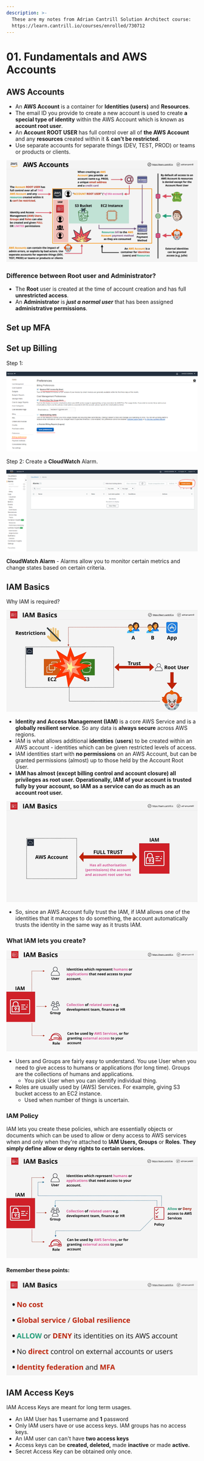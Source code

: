 ```yaml
---
description: >-
  These are my notes from Adrian Cantrill Solution Architect course:
  https://learn.cantrill.io/courses/enrolled/730712
---
```


# 01. Fundamentals and AWS Accounts

## AWS Accounts

* An **AWS Account** is a container for **Identities \(users\)** and **Resources**.
* The email ID you provide to create a new account is used to create **a special type of identity** within the AWS Account which is known as **account root user**.
* An **Account ROOT USER** has full control over all of **the AWS Account** and any **resources** created within it & **can't be restricted**. 
* Use separate accounts for separate things \(DEV, TEST, PROD\) or teams or products or clients.

![AWS Accounts](../.gitbook/assets/image%20%2825%29.png)

### Difference between Root user and Administrator?

* The **Root** user is created at the time of account creation and has full **unrestricted access**.
* An **Administrator** is _**just a normal user**_ that has been assigned **administrative permissions**.

## Set up MFA



## Set up Billing

Step 1:

![](../.gitbook/assets/image%20%2828%29.png)

Step 2: Create a **CloudWatch** Alarm.

![](../.gitbook/assets/image%20%2826%29.png)

**CloudWatch Alarm** - Alarms allow you to monitor certain metrics and change states based on certain criteria.

## IAM Basics

Why IAM is required?

![](../.gitbook/assets/image%20%2830%29.png)

* **Identity and Access Management \(IAM\)** is a core AWS Service and is a **globally resilient service**. So any data is **always secure** across AWS regions.
* IAM is what allows additional **identities** \(**users**\) to be created within an AWS account - identities which can be given restricted levels of access.
* IAM identities start with **no permissions** on an AWS Account, but can be granted permissions \(almost\) up to those held by the Account Root User.
* **IAM has almost \(except billing control and account closure\) all privileges as root user. Operationally, IAM of your account is trusted fully by your account, so IAM as a service can do as much as an account root user.**

![](../.gitbook/assets/image%20%2836%29.png)

* So, since an AWS Account fully trust the IAM, if IAM allows one of the identities that it manages to do something, the account automatically trusts the identity in the same way as it trusts IAM. 

### What IAM lets you create?

![](../.gitbook/assets/image%20%2831%29.png)

* Users and Groups are fairly easy to understand. You use User when you need to give access to humans or applications \(for long time\). Groups are the collections of humans and applications.
  * You pick User when you can identify individual thing.
* Roles are usually used by \(AWS\) Services. For example, giving S3 bucket access to an EC2 instance.
  * Used when number of things is uncertain.

### IAM Policy

IAM lets you create these policies, which are essentially objects or documents which can be used to allow or deny access to AWS services when and only when they're attached to **IAM Users, Groups** or **Roles**. **They simply define allow or deny rights to certain services.**

![IAM Policies](../.gitbook/assets/image%20%2835%29.png)

#### Remember these points:

![Points to remember for IAM](../.gitbook/assets/image%20%2833%29.png)

## IAM Access Keys

IAM Access Keys are meant for long term usages.

* An IAM User has **1** username and **1** password
* Only IAM users have or use access keys. IAM groups has no access keys.
* An IAM user can can't have **two access keys**
* Access keys can be **created, deleted,** made **inactive** or made **active.**
* Secret Access Key can be obtained only once.

